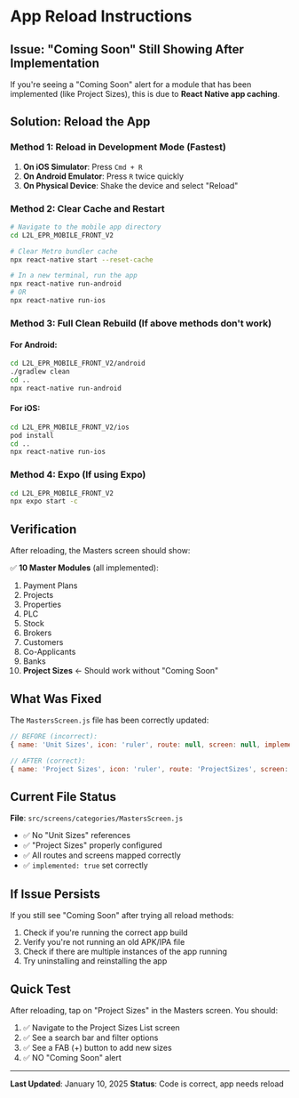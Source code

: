 # App Reload Instructions

## Issue: "Coming Soon" Still Showing After Implementation

If you're seeing a "Coming Soon" alert for a module that has been implemented (like Project Sizes), this is due to **React Native app caching**.

## Solution: Reload the App

### Method 1: Reload in Development Mode (Fastest)
1. **On iOS Simulator**: Press `Cmd + R`
2. **On Android Emulator**: Press `R` twice quickly
3. **On Physical Device**: Shake the device and select "Reload"

### Method 2: Clear Cache and Restart
```bash
# Navigate to the mobile app directory
cd L2L_EPR_MOBILE_FRONT_V2

# Clear Metro bundler cache
npx react-native start --reset-cache

# In a new terminal, run the app
npx react-native run-android
# OR
npx react-native run-ios
```

### Method 3: Full Clean Rebuild (If above methods don't work)

#### For Android:
```bash
cd L2L_EPR_MOBILE_FRONT_V2/android
./gradlew clean
cd ..
npx react-native run-android
```

#### For iOS:
```bash
cd L2L_EPR_MOBILE_FRONT_V2/ios
pod install
cd ..
npx react-native run-ios
```

### Method 4: Expo (If using Expo)
```bash
cd L2L_EPR_MOBILE_FRONT_V2
npx expo start -c
```

## Verification

After reloading, the Masters screen should show:

✅ **10 Master Modules** (all implemented):
1. Payment Plans
2. Projects
3. Properties
4. PLC
5. Stock
6. Brokers
7. Customers
8. Co-Applicants
9. Banks
10. **Project Sizes** ← Should work without "Coming Soon"

## What Was Fixed

The `MastersScreen.js` file has been correctly updated:

```javascript
// BEFORE (incorrect):
{ name: 'Unit Sizes', icon: 'ruler', route: null, screen: null, implemented: false }

// AFTER (correct):
{ name: 'Project Sizes', icon: 'ruler', route: 'ProjectSizes', screen: 'ProjectSizesList', implemented: true }
```

## Current File Status

**File**: `src/screens/categories/MastersScreen.js`
- ✅ No "Unit Sizes" references
- ✅ "Project Sizes" properly configured
- ✅ All routes and screens mapped correctly
- ✅ `implemented: true` set correctly

## If Issue Persists

If you still see "Coming Soon" after trying all reload methods:

1. Check if you're running the correct app build
2. Verify you're not running an old APK/IPA file
3. Check if there are multiple instances of the app running
4. Try uninstalling and reinstalling the app

## Quick Test

After reloading, tap on "Project Sizes" in the Masters screen. You should:
1. ✅ Navigate to the Project Sizes List screen
2. ✅ See a search bar and filter options
3. ✅ See a FAB (+) button to add new sizes
4. ✅ NO "Coming Soon" alert

---

**Last Updated**: January 10, 2025
**Status**: Code is correct, app needs reload
